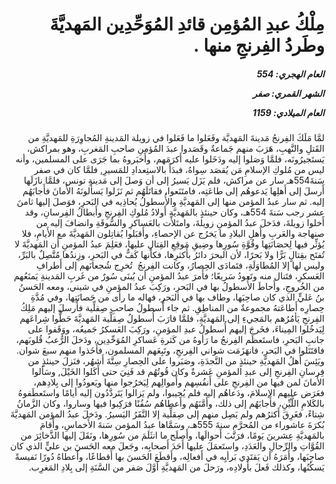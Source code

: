 <h1 dir="rtl">مِلْكُ عبدِ المُؤمِن قائدِ المُوَحِّدِين المَهديَّةَ وطَردُ الفِرنجِ منها .</h1>

<h5 dir="rtl">العام الهجري:  554

الشهر القمري: صفر

العام الميلادي: 1159</h5>

<p dir="rtl">لمَّا مَلَكَ الفِرنجُ مَدينةَ المَهديَّة وفَعَلوا ما فَعَلوا في زويلة المَدينةِ المُجاوِرَةِ للمَهديَّةِ من القَتلِ والنَّهبِ، هَرَبَ منهم جَماعةٌ وقَصَدوا عبدَ المُؤمنِ صاحبِ المَغربِ، وهو بمراكش، يَستَجيرُونَه، فلمَّا وَصَلوا إليه ودَخَلوا عليه أَكرَمَهم، وأَخبَروهُ بما جَرَى على المسلمين، وأنه ليس من مُلوكِ الإسلامِ مَن يُقصَد سِواهُ، فبدَأَ بالاستِعدادِ للمَسيرِ, فلمَّا كان في صفر سَنةَ554هـ سار عن مراكش، فلم يَزَل يَسيرُ إلى أن وَصلَ إلى مَدينةِ تونس، فلمَّا نازَلَها أَرسلَ إلى أَهلِها يَدعوهُم إلى طاعَتِه، فامتَنَعوا، فقاتَلَهُم ثم نَزَلوا يَسأَلونَهُ الأَمانَ فأَجابَهُم إليه. ثم سار عبدُ المؤمن منها إلى المَهديَّةِ والأُسطولُ يُحاذِيه في البَحرِ، فوَصلَ إليها ثامنَ عشر رجب سَنةَ 554هـ، وكان حينئذٍ بالمَهديَّةِ أَولادُ مُلوكِ الفِرنجِ وأَبطالُ الفِرسانِ، وقد أَخلوا زويلةَ، فدَخلَ عبدُ المؤمنِ زويلةَ، وامتَلأَت بالعَساكرِ والسُّوقَةِ وانضافَ إليه من صنهاجة والعَربِ وأَهلِ البلادِ ما يَخرُج عن الإحصاءِ، وأَقبَلوا يُقاتِلون المَهديَّةَ مع الأَيامِ، فلا يُؤثِّر فيها لِحصَانَتِها وقُوَّةِ سُورِها وضِيقِ مَوقِعِ القِتالِ عليها، فعَلِمَ عبدُ المؤمنِ أن المَهديَّةَ لا تُفتَح بقِتالٍ بَرًّا ولا بَحرًا، لأن البحرَ دائرُ بأَكثرِها، فكأَنها كَفٌّ في البَحرِ، وزِندُها مُتَّصِلٌ بالبَرِّ، وليس لها إلا المُطاوَلَةِ، فتَمادَى الحِصارُ، وكانت الفِرنجُ  تُخرِج شُجعانَهم إلى أَطرافِ العَسكرِ، فتَنال منه وتَعودُ سَريعًا؛ فأَمرَ عبدُ المؤمنِ أن يُبنَى سُورٌ من غَربِ المَدينةِ يَمنَعُهم من الخُروجِ، وأَحاطَ الأُسطولُ بها في البَحرِ، ورَكِبَ عبدُ المؤمنِ في شيني، ومعه الحَسنُ بنُ عَليٍّ الذي كان صاحِبَها، وطاف بها في البَحرِ، فهاله ما رأى من حَصانَتِها، وفي مُدَّةِ حِصارِه أَطاعَتهُ مجموعةٌ من المناطِقِ. ثم جاء أُسطولُ صاحبِ صِقلِّية فأَرسلَ إليهم مَلِكُ الفِرنجِ يَأمُرُهم بالمَجيءِ إلى المَهديَّةِ، فلمَّا قارَبَ أُسطولُ صِقلِّية المَهديَّةَ حَطُّوا شِراعَهم لِيَدخُلوا المِيناءَ، فخَرجَ إليهم أُسطولُ عبدِ المؤمنِ، ورَكِبَ العَسكرُ جَميعُه، ووَقَفوا على جانبِ البَحرِ، فاستَعظَم الفِرنجُ ما رَأوهُ من كَثرةِ عَساكرِ المُوَحِّدِين، ودَخلَ الرُّعبُ قُلوبَهم، فاقتَتَلوا في البَحرِ، فانهَزَمَت شواني الفِرنجِ، وتَبِعَهم المسلمون، فأَخَذوا منهم سبعَ شوان. ويَئِسَ أَهلُ المَهديَّةِ حينئذٍ من النَّجدَةِ، وصَبَروا على الحِصارِ سِتَّةَ أَشهُر، فنَزلَ حينئذٍ من فِرسانِ الفِرنجِ إلى عبدِ المؤمنِ عَشرةٌ وكان قُوتُهُم قد فَنِيَ حتى أَكَلوا الخَيْلَ, وسَألوا الأَمانَ لمن فيها من الفِرنجِ على أَنفُسِهم وأَموالِهم لِيَخرُجوا منها ويَعودُوا إلى بِلادِهم، فعَرَض عليهم الإسلامَ، ودَعاهُم إليه فلم يُجيبوا، ولم يَزالوا يَتَردَّدُون إليه أيامًا واستَعطَفوهُ بالكَلامِ اللَّيِّنِ، فأَجابَهُم إلى ذلك، وأَمَّنَهُم وأَعطاهُم سُفُنًا فرَكِبوا فيها وساروا، وكان الزَّمانُ شِتاءً، فغَرِقَ أَكثرُهم ولم يَصِل منهم إلى صِقلِّية إلا النَّفَرُ اليَسيرُ. ودَخلَ عبدُ المؤمن المَهديَّةَ بُكرَةَ عاشوراء من المُحرَّم سنةَ 555هـ، وسَمَّاها عبدُ المؤمن سَنةَ الأَخماسِ، وأَقامَ بالمَهديَّةِ عِشرينَ يَومًا، فرَتَّبَ أَحوالَها، وأَصلَح ما انثَلَمَ من سُورِها، ونَقَلَ إليها الذَّخائِرَ من القُوَّاتِ والرِّجالِ والعَدَدِ، واستَعمَلَ عليها أَحَدَ أَصحابِه، وجَعلَ معه الحَسنَ بن عليٍّ الذي كان صاحِبَها، وأَمَرَهُ أن يَقتَدِي بَرأيِه في أَفعالِه، وأَقطَعَ الحَسنَ بها أَقطاعًا، وأَعطاهُ دُورًا نَفيسةً يَسكُنُها، وكذلك فَعلَ بأَولادِه، ورَحلَ من المَهديَّةِ أوَّلَ صَفر من السَّنَةِ إلى بِلادِ المَغرِب.</p></br>
